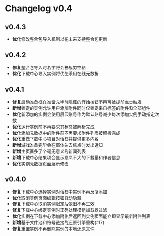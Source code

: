 # Changelog v0.4

## v0.4.3

- **优化**修改整合包导入机制以在未来支持整合包更新

## v0.4.2

- **修复**整合包导入时名字将会被裁剪空格
- **优化**下载中心导入实例将优先采用在线元数据

## v0.4.1

- **修复**启动准备框在准备完毕前隐藏的开始按钮不再可被提前点击触发
- **新增**锁定的实例允许用户添加附件同时仅锁定来自标签的附件和全部组件
- **优化**新添加的实例会使用展示账号作为默认账号减少每次添加实例手动指定次数
- **优化**运行实例前不再要求其标签被解析完成
- **优化**添加元数据中的附件前不再要求附件列表被解析完成
- **优化**重做下载中心项目对话框并提供更多内容
- **新增**游戏准备完毕会在窗体失去焦点时发出通知
- **新增**主页面多了个毫无意义的新闻列表
- **新增**下载中心结果项会显示意义不大的下载量和作者信息
- **优化**实例元数据页面展示修改

## v0.4.0

- **修复**下载中心选择实例对话框中实例不再反复添加
- **优化**取消实例页面编辑按钮自动隐藏
- **修复**下载中心取消实例限定后依旧不再生效
- **修复**下载中心绑定实例时正确处理模组加载器过滤
- **优化**实例在下载中心添加附件后返回到实例页面能立即显示最新附件列表
- **新增**基于文件池和符号链接的还原引擎重构(#17)
- **修复**重置实例不再删除实例的本地还原文件
